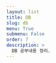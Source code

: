 ```yaml
---
layout: list
title: DB
slug: db
menu: True
submenu: False
order: 7
description: >
  DB 공부내용 정리.
---
```

